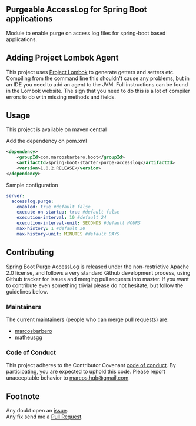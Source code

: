 Purgeable AccessLog for Spring Boot applications
---
Module to enable purge on access log files for spring-boot based applications.  

Adding Project Lombok Agent
---

This project uses [Project Lombok](http://projectlombok.org/features/index.html)
to generate getters and setters etc. Compiling from the command line this
shouldn't cause any problems, but in an IDE you need to add an agent
to the JVM. Full instructions can be found in the Lombok website. The
sign that you need to do this is a lot of compiler errors to do with
missing methods and fields.

Usage		
----		
This project is available on maven central		
		
Add the dependency on pom.xml		
```xml		
<dependency>		
    <groupId>com.marcosbarbero.boot</groupId>		
    <artifactId>spring-boot-starter-purge-accesslog</artifactId>		
    <version>1.0.2.RELEASE</version>		
</dependency>		
```
   
Sample configuration

```yaml
server:
  accesslog.purge:
    enabled: true #default false
    execute-on-startup: true #default false
    execution-interval: 10 #default 24
    execution-interval-unit: SECONDS #default HOURS
    max-history: 1 #default 30
    max-history-unit: MINUTES #default DAYS
```

Contributing
---

Spring Boot Purge AccessLog is released under the non-restrictive Apache 2.0 license, 
and follows a very standard Github development process, using Github tracker for issues 
and merging pull requests into master. If you want to contribute even something trivial 
please do not hesitate, but follow the guidelines below.

### Maintainers

The current maintainers (people who can merge pull requests) are:

  * [marcosbarbero](https://github.com/marcosbarbero)
  * [matheusgg](https://github.com/matheusgg)

### Code of Conduct

This project adheres to the Contributor Covenant [code of conduct](https://github.com/marcosbarbero/spring-boot-starter-purge-accesslog/blob/master/docs/code-of-conduct.adoc). 
By participating, you are expected to uphold this code. Please report unacceptable behavior to marcos.hgb@gmail.com.

Footnote
---
Any doubt open an [issue](https://github.com/marcosbarbero/spring-boot-starter-purge-accesslog/issues).  
Any fix send me a [Pull Request](https://github.com/marcosbarbero/spring-boot-starter-purge-accesslog/pulls).
